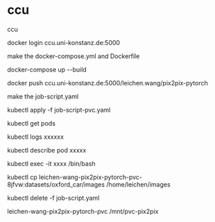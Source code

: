 # ccu
ccu


docker login ccu.uni-konstanz.de:5000


make the docker-compose.yml and Dockerfile

docker-compose up --build

docker push ccu.uni-konstanz.de:5000/leichen.wang/pix2pix-pytorch


make the job-script.yaml

kubectl apply -f job-script-pvc.yaml

kubectl get pods

kubectl logs xxxxxx

kubectl describe pod xxxxx

kubectl exec -it xxxx /bin/bash

kubectl cp leichen-wang-pix2pix-pytorch-pvc-8jfvw:datasets/oxford_car/images /home/leichen/images

kubectl delete -f job-script.yaml

leichen-wang-pix2pix-pytorch-pvc
/mnt/pvc-pix2pix
